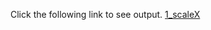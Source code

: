 Click the following link to see output.
[1_scaleX](https://raw.githack.com/codeonpapers/Web-Modules/refs/heads/main/scaleX.html)
